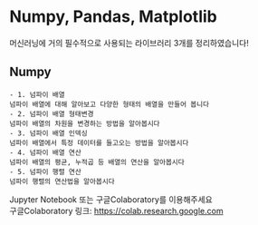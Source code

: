 # Numpy, Pandas, Matplotlib
머신러닝에 거의 필수적으로 사용되는 라이브러리 3개를 정리하였습니다!

## Numpy
```text
- 1. 넘파이 배열
넘파이 배열에 대해 알아보고 다양한 형태의 배열을 만들어 봅니다
- 2. 넘파이 배열 형태변경
넘파이 배열의 차원을 변경하는 방법을 알아봅시다
- 3. 넘파이 배열 인덱싱
넘파이 배열에서 특정 데이터를 들고오는 방법을 알아봅시다
- 4. 넘파이 배열 연산
넘파이 배열의 평균, 누적곱 등 배열의 연산을 알아봅시다
- 5. 넘파이 행렬 연산
넘파이 행렬의 연산법을 알아봅시다
```
Jupyter Notebook 또는 구글Colaboratory를 이용해주세요  
구글Colaboratory 링크: https://colab.research.google.com
